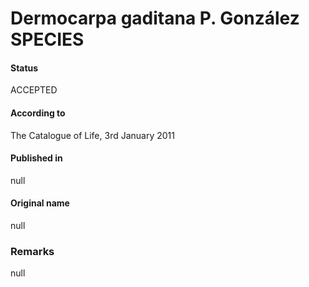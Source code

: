 # Dermocarpa gaditana P. González SPECIES

#### Status
ACCEPTED

#### According to
The Catalogue of Life, 3rd January 2011

#### Published in
null

#### Original name
null

### Remarks
null